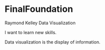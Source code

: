 # FinalFoundation

Raymond Kelley
Data Visualization

I want to learn new skills.

Data visualization is the display of information.
